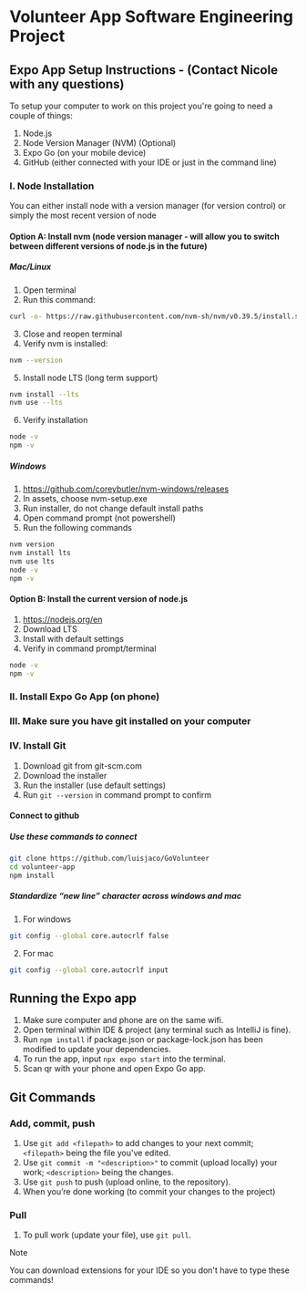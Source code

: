 # Volunteer App Software Engineering Project

## Expo App Setup Instructions - (Contact Nicole with any questions)

To setup your computer to work on this project you're going to need a couple of things:
1. Node.js
2. Node Version Manager (NVM) (Optional)
3. Expo Go (on your mobile device)
4. GitHub (either connected with your IDE or just in the command line)

### I. Node Installation

You can either install node with a version manager (for version control) or simply the most recent version of node

#### Option A: Install nvm (node version manager - will allow you to switch between different versions of node.js in the future)

##### Mac/Linux
1. Open terminal
2. Run this command:
```bash
curl -o- https://raw.githubusercontent.com/nvm-sh/nvm/v0.39.5/install.sh | bash
```
3. Close and reopen terminal
4. Verify nvm is installed:
```bash 
nvm --version
```
5. Install node LTS (long term support)
```bash
nvm install --lts
nvm use --lts
```
6. Verify installation
```bash 
node -v
npm -v
```

##### Windows
1. https://github.com/coreybutler/nvm-windows/releases
2. In assets, choose nvm-setup.exe
3. Run installer, do not change default install paths
4. Open command prompt (not powershell)
5. Run the following commands
```bash
nvm version
nvm install lts
nvm use lts
node -v
npm -v
```

#### Option B: Install the current version of node.js
1. https://nodejs.org/en
2. Download LTS
3. Install with default settings 
4. Verify in command prompt/terminal
```bash
node -v
npm -v
```

### II. Install Expo Go App (on phone)

### III. Make sure you have git installed on your computer

### IV. Install Git
1. Download git from git-scm.com
2. Download the installer
3. Run the installer (use default settings)
4. Run `git --version` in command prompt to confirm

#### Connect to github

##### Use these commands to connect
```bash
git clone https://github.com/luisjaco/GoVolunteer
cd volunteer-app
npm install
```

##### Standardize “new line” character across windows and mac
1. For windows
```bash
git config --global core.autocrlf false
```
2. For mac
```bash
git config --global core.autocrlf input
```

## Running the Expo app
1. Make sure computer and phone are on the same wifi.
2. Open terminal within IDE & project (any terminal such as IntelliJ is fine).
3. Run `npm install` if package.json or package-lock.json has been modified to update your dependencies.
4. To run the app, input `npx expo start` into the terminal. 
5. Scan qr with your phone and open Expo Go app.

## Git Commands

### Add, commit, push
1. Use `git add <filepath>` to add changes to your next commit; `<filepath>` being the file you've edited.
2. Use `git commit -m "<description>"` to commit (upload locally) your work; `<description>` being the changes.
3. Use `git push` to push (upload online, to the repository).
3. When you’re done working (to commit your changes to the project)

### Pull
1. To pull work (update your file), use `git pull`.

> [!NOTE]
> You can download extensions for your IDE so you don't have to type these commands!